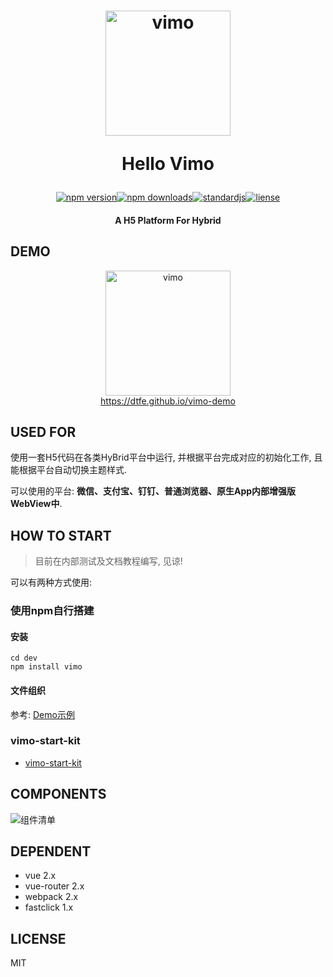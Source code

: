 <h1 align="center"><img src="https://github.com/DTFE/Vimo/blob/master/dev/static/img/vimo.png?raw=true" alt="vimo" width="200"><p align="center">Hello Vimo</p></h1>

<p align="center"><a href="https://www.npmjs.com/package/vimo"><img src="https://img.shields.io/npm/v/vimo.svg" alt="npm version"></a><a href="https://www.npmjs.com/package/vimo"><img src="https://img.shields.io/npm/dm/vimo.svg" alt="npm downloads"></a><a href="https://standardjs.com"><img src="https://img.shields.io/badge/code_style-standard-brightgreen.svg" alt="standardjs"></a><a href="#"><img src="https://img.shields.io/github/license/DTFE/Vimo.svg" alt="liense"></a></p>

<h4 align="center">A H5 Platform For Hybrid</h4>

## DEMO

<p align="center"><img src="https://github.com/DTFE/Vimo/blob/master/dev/static/img/vimo_qrcode.png?raw=true" alt="vimo" width="200"><br><a align="center" href="https://dtfe.github.io/vimo-demo">https://dtfe.github.io/vimo-demo</a></p>

## USED FOR

使用一套H5代码在各类HyBrid平台中运行, 并根据平台完成对应的初始化工作, 且能根据平台自动切换主题样式.

可以使用的平台:  **微信、支付宝、钉钉、普通浏览器、原生App内部增强版WebView中**.

## HOW TO START

> 目前在内部测试及文档教程编写, 见谅!

可以有两种方式使用: 

### 使用npm自行搭建

#### 安装
```
cd dev 
npm install vimo
```

#### 文件组织

参考: [Demo示例](https://github.com/DTFE/vimo/tree/master/dev/src)


### vimo-start-kit

- [vimo-start-kit](https://github.com/DTFE/vimo-start-kit)

## COMPONENTS

![组件清单](https://github.com/DTFE/Vimo/blob/master/dev/static/img/vimo_components.png?raw=true)

## DEPENDENT

- vue 2.x
- vue-router 2.x
- webpack 2.x
- fastclick 1.x



## LICENSE

MIT

